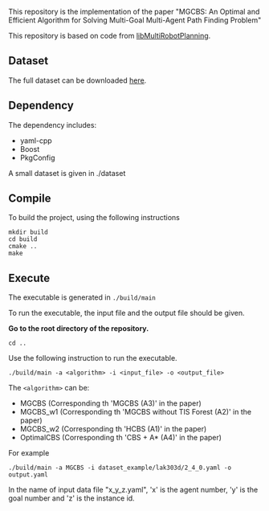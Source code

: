 This repository is the implementation of the paper "MGCBS: An Optimal and Efficient Algorithm for Solving Multi-Goal Multi-Agent Path Finding Problem"

This repository is based on code from [libMultiRobotPlanning](https://github.com/whoenig/libMultiRobotPlanning).
## Dataset
The full dataset can be downloaded [here](https://hkustconnect-my.sharepoint.com/:f:/g/personal/mtangag_connect_ust_hk/EtxXB80hrA5GsjkjXmE4jbQBnbDSU04MDIXDPLBUz1jopg?e=SWpLiY). 

## Dependency
The dependency includes:
- yaml-cpp
- Boost
- PkgConfig

A small dataset is given in ./dataset
## Compile
To build the project, using the following instructions
```shell
mkdir build
cd build
cmake ..
make
```

## Execute
The executable is generated in `./build/main`

To run the executable, the input file and the output file should be given.

**Go to the root directory of the repository.**
```
cd ..
```
Use the following instruction to run the executable.
```
./build/main -a <algorithm> -i <input_file> -o <output_file>
```
The `<algorithm>` can be:
- MGCBS (Corresponding th 'MGCBS (A3)' in the paper)
- MGCBS_w1 (Corresponding th 'MGCBS without TIS Forest (A2)' in the paper)
- MGCBS_w2 (Corresponding th 'HCBS (A1)' in the paper)
- OptimalCBS (Corresponding th 'CBS + A* (A4)' in the paper)

For example
```
./build/main -a MGCBS -i dataset_example/lak303d/2_4_0.yaml -o output.yaml
```

In the name of input data file "x_y_z.yaml", 'x' is the agent number, 'y' is the goal number and 'z' is the instance id.

